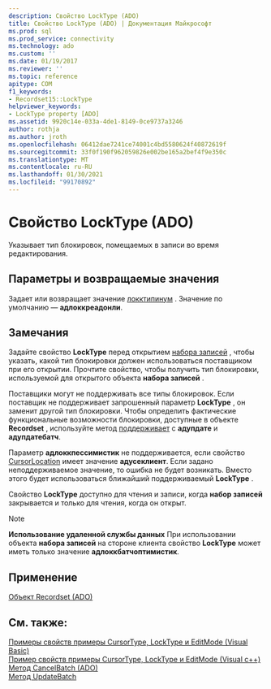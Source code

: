 ```yaml
---
description: Свойство LockType (ADO)
title: Свойство LockType (ADO) | Документация Майкрософт
ms.prod: sql
ms.prod_service: connectivity
ms.technology: ado
ms.custom: ''
ms.date: 01/19/2017
ms.reviewer: ''
ms.topic: reference
apitype: COM
f1_keywords:
- Recordset15::LockType
helpviewer_keywords:
- LockType property [ADO]
ms.assetid: 9920c14e-033a-4de1-8149-0ce9737a3246
author: rothja
ms.author: jroth
ms.openlocfilehash: 06412dae7241ce74001c4bd5580624f40872619f
ms.sourcegitcommit: 33f0f190f962059826e002be165a2bef4f9e350c
ms.translationtype: MT
ms.contentlocale: ru-RU
ms.lasthandoff: 01/30/2021
ms.locfileid: "99170892"
---
```

# <a name="locktype-property-ado"></a>Свойство LockType (ADO)
Указывает тип блокировок, помещаемых в записи во время редактирования.  
  
## <a name="settings-and-return-values"></a>Параметры и возвращаемые значения  
 Задает или возвращает значение [локктипинум](./locktypeenum.md) . Значение по умолчанию — **адлоккреадонли**.  
  
## <a name="remarks"></a>Замечания  
 Задайте свойство **LockType** перед открытием [набора записей](./recordset-object-ado.md) , чтобы указать, какой тип блокировки должен использоваться поставщиком при его открытии. Прочтите свойство, чтобы получить тип блокировки, используемой для открытого объекта **набора записей** .  
  
 Поставщики могут не поддерживать все типы блокировок. Если поставщик не поддерживает запрошенный параметр **LockType** , он заменит другой тип блокировки. Чтобы определить фактические функциональные возможности блокировки, доступные в объекте **Recordset** , используйте метод [поддерживает](./supports-method.md) с **адупдате** и **адупдатебатч**.  
  
 Параметр **адлоккпессимистик** не поддерживается, если свойство [CursorLocation](./cursorlocation-property-ado.md) имеет значение **адусеклиент**. Если задано неподдерживаемое значение, то ошибка не будет возникать. Вместо этого будет использоваться ближайший поддерживаемый **LockType** .  
  
 Свойство **LockType** доступно для чтения и записи, когда **набор записей** закрывается и только для чтения, когда он открыт.  
  
> [!NOTE]
>  **Использование удаленной службы данных** При использовании объекта **набора записей** на стороне клиента свойство **LockType** может иметь только значение **адлоккбатчоптимистик**.  
  
## <a name="applies-to"></a>Применение  
 [Объект Recordset (ADO)](./recordset-object-ado.md)  
  
## <a name="see-also"></a>См. также:  
 [Примеры свойств примеры CursorType, LockType и EditMode (Visual Basic)](./cursortype-locktype-and-editmode-properties-example-vb.md)   
 [Пример свойств примеры CursorType, LockType и EditMode (Visual c++)](./cursortype-locktype-and-editmode-properties-example-vc.md)   
 [Метод CancelBatch (ADO)](./cancelbatch-method-ado.md)   
 [Метод UpdateBatch](./updatebatch-method.md)